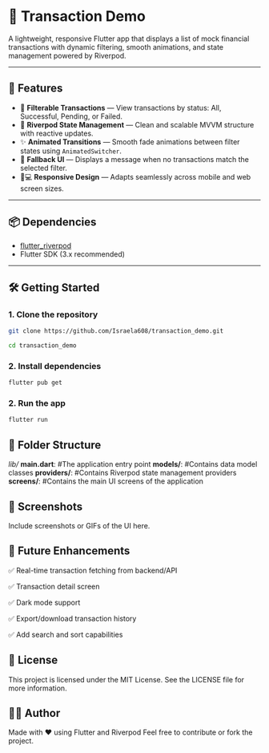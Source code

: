 # 💸 Transaction Demo

A lightweight, responsive Flutter app that displays a list of mock financial transactions with dynamic filtering, smooth animations, and state management powered by Riverpod.

---

## 🚀 Features

- 🔄 **Filterable Transactions** — View transactions by status: All, Successful, Pending, or Failed.
- 🎯 **Riverpod State Management** — Clean and scalable MVVM structure with reactive updates.
- ✨ **Animated Transitions** — Smooth fade animations between filter states using `AnimatedSwitcher`.
- 🧩 **Fallback UI** — Displays a message when no transactions match the selected filter.
- 📱💻 **Responsive Design** — Adapts seamlessly across mobile and web screen sizes.

---

## 📦 Dependencies

- [flutter_riverpod](https://pub.dev/packages/flutter_riverpod)
- Flutter SDK (3.x recommended)

---

## 🛠️ Getting Started

### 1. Clone the repository

```bash
git clone https://github.com/Israela608/transaction_demo.git
```

```bash
cd transaction_demo
```

### 2. Install dependencies
```bash
flutter pub get
```

### 2. Run the app
```bash
flutter run
```

## 📁 Folder Structure

*lib/*
**main.dart**:        #The application entry point
**models/**:          #Contains data model classes
**providers/**:       #Contains Riverpod state management providers
**screens/**:         #Contains the main UI screens of the application


## 📸 Screenshots
Include screenshots or GIFs of the UI here.

## 🔮 Future Enhancements
✅ Real-time transaction fetching from backend/API

✅ Transaction detail screen

✅ Dark mode support

✅ Export/download transaction history

✅ Add search and sort capabilities

## 📝 License
This project is licensed under the MIT License.
See the LICENSE file for more information.

## 🙋‍♂️ Author
Made with ❤️ using Flutter and Riverpod
Feel free to contribute or fork the project.